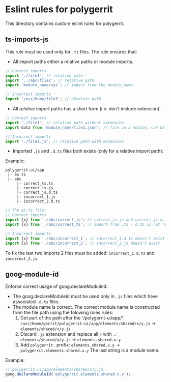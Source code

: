 # Eslint rules for polygerrit
This directory contains custom eslint rules for polygerrit.

## ts-imports-js
This rule must be used only for `.ts` files.
The rule ensures that:
* All import paths either a relative paths or module imports.
```typescript
// Correct imports
import './file1'; // relative path
import '../abc/file2'; // relative path
import 'module_name/xyz'; // import from the module_name

// Incorrect imports
import '/usr/home/file3'; // absolute path
```
* All *relative* import paths has a short form (i.e. don't include extension):
```typescript
// Correct imports
import './file1'; // relative path without extension
import data from 'module_name/file2.json'; // file in a module, can be anything

// Incorrect imports
import './file1.js'; // relative path with extension
```

* Imported `.js` and `.d.ts` files both exists (only for a relative import path):
 
Example: 
```
polygerrit-ui/app
 |- ex.ts
 |- abc
     |- correct_ts.ts
     |- correct_js.js
     |- correct_js.d.ts
     |- incorrect_1.js
     |- incorrect_2.d.ts
```
```typescript
// The ex.ts file:
// Correct imports
import {x} from './abc/correct_js'; // correct_js.js and correct_js.d.ts exist
import {x} from './abc/correct_ts'; // import from .ts - d.ts is not required

// Incorrect imports
import {x} from './abc/incorrect_1'; // incorrect_1.d.ts doesn't exist
import {x} from './abc/incorrect_2'; // incorrect_2.js doesn't exist
```

To fix the last two imports 2 files must be added: `incorrect_1.d.ts` and
`incorrect_2.js`.

## goog-module-id
Enforce correct usage of goog.declareModuleId:
* The goog.declareModuleId must be used only in `.js` files which have
associated `.d.ts` files.
* The module name is correct. The correct module name is constructed from the
file path using the folowing rules
rules:
  1. Get part of the path after the '/polygerrit-ui/app/':  
    `/usr/home/gerrit/polygerrit-ui/app/elements/shared/x/y.js` ->
    `elements/shared/x/y.js`
  2. Discard `.js` extension and replace all `/` with `.`:
    `elements/shared/x/y.js` -> `elements.shared.x.y`
  3. Add `polygerrit.` prefix:
    `elements.shared.x.y` -> `polygerrit.elements.shared.x.y`
    The last string is a module name.

Example:
```javascript
// polygerrit-ui/app/elements/shared/x/y.js
goog.declareModuleId('polygerrit.elements.shared.x.y');
``` 


